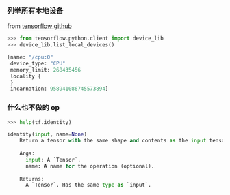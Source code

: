 ### 列举所有本地设备
from [tensorflow github](https://github.com/tensorflow/tensorflow/blob/master/tensorflow/python/client/device_lib_test.py)
```python
>>> from tensorflow.python.client import device_lib
>>> device_lib.list_local_devices()

[name: "/cpu:0"
 device_type: "CPU"
 memory_limit: 268435456
 locality {
 }
 incarnation: 958941086745573894]
```
### 什么也不做的 op
```python
>>> help(tf.identity)

identity(input, name=None)
    Return a tensor with the same shape and contents as the input tensor or value.
    
    Args:
      input: A `Tensor`.
      name: A name for the operation (optional).
    
    Returns:
      A `Tensor`. Has the same type as `input`.
```


